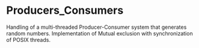 # Producers_Consumers
Handling of a multi-threaded Producer-Consumer system that generates random numbers.
Implementation of Mutual exclusion with synchronization of POSIX threads.
